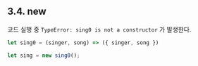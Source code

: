 ## 3.4. new

코드 실행 중 `TypeError: sing0 is not a constructor` 가 발생한다.
```js
let sing0 = (singer, song) => ({ singer, song })

let sing = new sing0();
```
